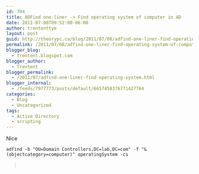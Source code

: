 ```yaml
---
id: 704
title: ADFind one-liner -> Find operating system of computer in AD
date: 2011-07-08T09:52:00-06:00
author: trententtye
layout: post
guid: http://theorypc.ca/blog/2011/07/08/adfind-one-liner-find-operating-system-of-computer-in-ad/
permalink: /2011/07/08/adfind-one-liner-find-operating-system-of-computer-in-ad/
blogger_blog:
  - trentent.blogspot.com
blogger_author:
  - Trentent
blogger_permalink:
  - /2011/07/adfind-one-liner-find-operating-system.html
blogger_internal:
  - /feeds/7977773/posts/default/6657458376771427764
categories:
  - Blog
  - Uncategorized
tags:
  - Active Directory
  - scripting
---
```

Nice 

```plaintext
adfind -b "OU=Domain Controllers,DC=lab,DC=com" -f "&(objectcategory=computer)" operatingSystem -cs
```

> 
> &nbsp;

<!-- AddThis Advanced Settings generic via filter on the_content -->

<!-- AddThis Share Buttons generic via filter on the_content -->